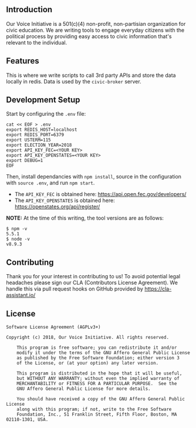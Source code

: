 ## Introduction

Our Voice Initiative is a 501(c)(4) non-profit, non-partisian organization for civic education. We are writing tools to engage everyday citizens with the political process by providing easy access to civic information that's relevant to the individual.

## Features

This is where we write scripts to call 3rd party APIs and store the data locally in redis. Data is used by the `civic-broker` server.

## Development Setup

Start by configuring the `.env` file:

    cat << EOF > .env
    export REDIS_HOST=localhost
    export REDIS_PORT=6379
    export USTERM=115
    export ELECTION_YEAR=2018
    export API_KEY_FEC=<YOUR KEY>
    export API_KEY_OPENSTATES=<YOUR KEY>
    export DEBUG=1
    EOF

Then, install dependancies with `npm install`, source in the configuration with `source .env`, and run `npm start`.

* The `API_KEY_FEC` is obtained here: https://api.open.fec.gov/developers/
* The `API_KEY_OPENSTATES` is obtained here: https://openstates.org/api/register/

**NOTE:** At the time of this writing, the tool versions are as follows:

    $ npm -v
    5.5.1
    $ node -v
    v8.9.3

## Contributing

Thank you for your interest in contributing to us! To avoid potential legal headaches please sign our CLA (Contributors License Agreement). We handle this via pull request hooks on GitHub provided by https://cla-assistant.io/

## License

	Software License Agreement (AGPLv3+)
	
	Copyright (c) 2018, Our Voice Initiative. All rights reserved.

        This program is free software; you can redistribute it and/or
        modify it under the terms of the GNU Affero General Public License
        as published by the Free Software Foundation; either version 3
        of the License, or (at your option) any later version.

        This program is distributed in the hope that it will be useful,
        but WITHOUT ANY WARRANTY; without even the implied warranty of
        MERCHANTABILITY or FITNESS FOR A PARTICULAR PURPOSE.  See the
        GNU Affero General Public License for more details.

        You should have received a copy of the GNU Affero General Public License
        along with this program; if not, write to the Free Software
        Foundation, Inc., 51 Franklin Street, Fifth Floor, Boston, MA 02110-1301, USA.

